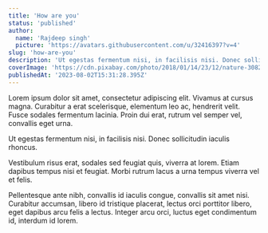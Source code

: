 ```yaml
---
title: 'How are you'
status: 'published'
author:
  name: 'Rajdeep singh'
  picture: 'https://avatars.githubusercontent.com/u/32416397?v=4'
slug: 'how-are-you'
description: 'Ut egestas fermentum nisi, in facilisis nisi. Donec sollicitudin iaculis rhoncus.'
coverImage: 'https://cdn.pixabay.com/photo/2018/01/14/23/12/nature-3082832_1280.jpg'
publishedAt: '2023-08-02T15:31:28.395Z'
---
```


Lorem ipsum dolor sit amet, consectetur adipiscing elit. Vivamus at cursus magna. Curabitur a erat scelerisque, elementum leo ac, hendrerit velit. Fusce sodales fermentum lacinia. Proin dui erat, rutrum vel semper vel, convallis eget urna.

Ut egestas fermentum nisi, in facilisis nisi. Donec sollicitudin iaculis rhoncus.

Vestibulum risus erat, sodales sed feugiat quis, viverra at lorem. Etiam dapibus tempus nisi et feugiat. Morbi rutrum lacus a urna tempus viverra vel et felis.

Pellentesque ante nibh, convallis id iaculis congue, convallis sit amet nisi. Curabitur accumsan, libero id tristique placerat, lectus orci porttitor libero, eget dapibus arcu felis a lectus. Integer arcu orci, luctus eget condimentum id, interdum id lorem.

